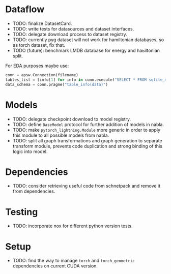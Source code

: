  # Dataflow

  - TODO: finalize DatasetCard.
  - TODO: write tests for datasources and dataset interfaces.
  - TODO: delegate download process to dataset registry.
  - TODO: currently pyg dataset will not work for hamiltonian databases, so as torch dataset, fix that.
  - TODO (future): benchmark LMDB database for energy and haьiltonian split.

For EDA purposes maybe use:
```python
conn = apsw.Connection(filename)
tables_list = [info[1] for info in conn.execute("SELECT * FROM sqlite_master WHERE type='table'").fetchall()]
data_schema = conn.pragme("table_info(data)")
```
  
# Models

  - TODO: delegate checkpoint download to model registry.
  - TODO: define `BaseModel` protocol for further addition of models in nabla.
  - TODO: make `pytorch_lightning.Module` more generic in order to apply this module to all possible models from nabla.
  - TODO: split all graph transformations and graph generation to separate transform module, prevents code duplication and strong binding of this logic into model.

# Dependencies
  - TODO: consider retrieving useful code from schnetpack and remove it from dependencies.

# Testing
  - TODO: incorporate nox for different python version tests.

# Setup
  - TODO: find the way to manage `torch` and `torch_geometric` dependencies on current CUDA version.
